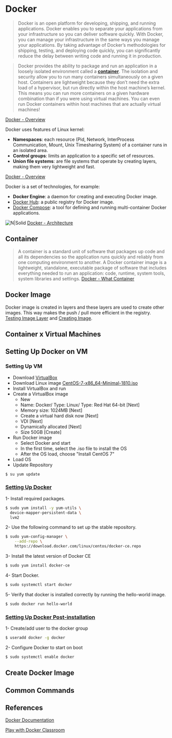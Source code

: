 # Docker

> Docker is an open platform for developing, shipping, and running applications. Docker enables you to separate your applications from your infrastructure so you can deliver software quickly. With Docker, you can manage your infrastructure in the same ways you manage your applications. By taking advantage of Docker’s methodologies for shipping, testing, and deploying code quickly, you can significantly reduce the delay between writing code and running it in production.

> Docker provides the ability to package and run an application in a loosely isolated environment called a [**container**](https://github.com/dmoutinho/docker#container). The isolation and security allow you to run many containers simultaneously on a given host. Containers are lightweight because they don’t need the extra load of a hypervisor, but run directly within the host machine’s kernel. This means you can run more containers on a given hardware combination than if you were using virtual machines. You can even run Docker containers within host machines that are actually virtual machines!

[Docker - Overview](https://docs.docker.com/engine/docker-overview/)

Docker uses features of Linux kernel:
- **Namespaces**: each resource (Pid, Network,  InterProcess Communication, Mount, Unix Timesharing System) of a container runs in an isolated area.
- **Control groups**: limits an application to a specific set of resources.
- **Union file systems**: are file systems that operate by creating layers, making them very lightweight and fast.

[Docker - Overview](https://docs.docker.com/engine/docker-overview/)

Docker is a set of technologies, for example:

- **Docker Engine**: a daemon for creating and executing Docker image.
- [Docker Hub](https://hub.docker.com/u/dmoutinho): a public registry for Docker image.
- [Docker Compose](https://github.com/dmoutinho/docker/blob/master/docker-compose.md): a tool for defining and running multi-container Docker applications.

![N|Solid](https://docs.docker.com/engine/images/architecture.svg)
[Docker - Architecture](https://docs.docker.com/engine/docker-overview/)

## Container

>A container is a standard unit of software that packages up code and all its dependencies so the application runs quickly and reliably from one computing environment to another. A Docker container image is a lightweight, standalone, executable package of software that includes everything needed to run an application: code, runtime, system tools, system libraries and settings.
[Docker - What Container](https://www.docker.com/resources/what-container)

## Docker Image
Docker image is created in layers and these layers are used to create other images. This way makes the push / pull more efficient in the registry. [Testing Image Layer](https://github.com/dmoutinho/docker/blob/master/image-layer.md) and 
[Creating Image](https://github.com/dmoutinho/docker/blob/master/new-image.md).

## Container x Virtual Machines

## Setting Up Docker on VM

### Setting Up VM

- Download [VirtualBox](https://www.virtualbox.org/wiki/Downloads)
- Download Linux image [CentOS-7-x86_64-Minimal-1810.iso](http://isoredirect.centos.org/centos/7/isos/x86_64/CentOS-7-x86_64-Minimal-1810.iso)
- Install VirtualBox and run
- Create a VirtualBox image
    - New
    - Name: Docker/ Type: Linux/ Type: Red Hat 64-bit [Next]
    - Memory size: 1024MB [Next]
    - Create a virtual hard disk now [Next]
    - VDI [Next]
    - Dynamically allocated [Next]
    - Size 50GB [Create]
- Run Docker image
    -  Select Docker and start
    -  In the first time, select the .iso file to install the OS
    -  After the OS load, choose "Install CentOS 7"
- Load OS
- Update Repository
```sh
$ su yum update
```

### [Setting Up Docker](https://docs.docker.com/install/linux/docker-ce/centos/)

1- Install required packages.
```sh
$ sudo yum install -y yum-utils \
  device-mapper-persistent-data \
  lvm2
```

2- Use the following command to set up the stable repository.
```sh
$ sudo yum-config-manager \
    --add-repo \
    https://download.docker.com/linux/centos/docker-ce.repo
```

3- Install the latest version of Docker CE
```sh
$ sudo yum install docker-ce
```

4- Start Docker.
```sh
$ sudo systemctl start docker
```

5- Verify that docker is installed correctly by running the hello-world image.
```sh
$ sudo docker run hello-world
```

### [Setting Up Docker Post-installation](https://docs.docker.com/install/linux/linux-postinstall/)

1- Create/add user to the docker group
```sh
$ useradd docker -g docker
```

2- Configure Docker to start on boot
```sh
$ sudo systemctl enable docker
```

## Create Docker Image

## Common Commands

## References

[Docker Documentation](https://docs.docker.com/)

[Play with Docker Classroom](https://training.play-with-docker.com/)
